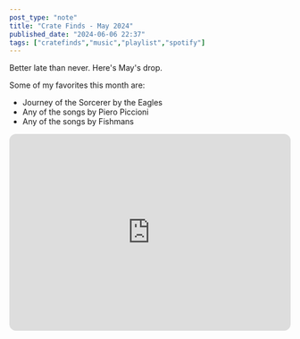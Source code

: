 ```yaml
---
post_type: "note" 
title: "Crate Finds - May 2024"
published_date: "2024-06-06 22:37"
tags: ["cratefinds","music","playlist","spotify"]
---
```


Better late than never. Here's May's drop.

Some of my favorites this month are:

- Journey of the Sorcerer by the Eagles
- Any of the songs by Piero Piccioni
- Any of the songs by Fishmans

<iframe style="border-radius:12px" src="https://open.spotify.com/embed/playlist/0x0XmEW2RcXxYM0KXzlVk0?utm_source=generator" width="100%" height="352" frameBorder="0" allowfullscreen="" allow="autoplay; clipboard-write; encrypted-media; fullscreen; picture-in-picture" loading="lazy"></iframe>